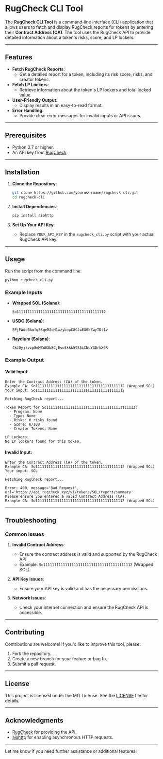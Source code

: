 

# RugCheck CLI Tool

The **RugCheck CLI Tool** is a command-line interface (CLI) application that allows users to fetch and display RugCheck reports for tokens by entering their **Contract Address (CA)**. The tool uses the RugCheck API to provide detailed information about a token's risks, score, and LP lockers.

---

## Features

- **Fetch RugCheck Reports**:
  - Get a detailed report for a token, including its risk score, risks, and creator tokens.
- **Fetch LP Lockers**:
  - Retrieve information about the token's LP lockers and total locked value.
- **User-Friendly Output**:
  - Display results in an easy-to-read format.
- **Error Handling**:
  - Provide clear error messages for invalid inputs or API issues.

---

## Prerequisites

- Python 3.7 or higher.
- An API key from [RugCheck](https://rugcheck.xyz/).

---

## Installation

1. **Clone the Repository**:
   ```bash
   git clone https://github.com/yourusername/rugcheck-cli.git
   cd rugcheck-cli
   ```

2. **Install Dependencies**:
   ```bash
   pip install aiohttp
   ```

3. **Set Up Your API Key**:
   - Replace `YOUR_API_KEY` in the `rugcheck_cli.py` script with your actual RugCheck API key.

---

## Usage

Run the script from the command line:

```bash
python rugcheck_cli.py
```

### Example Inputs

- **Wrapped SOL (Solana)**:
  ```
  So11111111111111111111111111111111111111112
  ```

- **USDC (Solana)**:
  ```
  EPjFWdd5AufqSSqeM2qN1xzybapC8G4wEGGkZwyTDt1v
  ```

- **Raydium (Solana)**:
  ```
  4k3Dyjzvzp8eMZWUXbBCjEvwSkkk59S5iCNLY3QrkX6R
  ```

### Example Output

#### Valid Input:
```
Enter the Contract Address (CA) of the token.
Example CA: So11111111111111111111111111111111111111112 (Wrapped SOL)
Your input: So11111111111111111111111111111111111111112

Fetching RugCheck report...

Token Report for So11111111111111111111111111111111111111112:
  - Program: None
  - Type: None
  - Risks: 0 risks found
  - Score: 0/100
  - Creator Tokens: None

LP Lockers:
No LP lockers found for this token.
```

#### Invalid Input:
```
Enter the Contract Address (CA) of the token.
Example CA: So11111111111111111111111111111111111111112 (Wrapped SOL)
Your input: SOL

Fetching RugCheck report...

Error: 400, message='Bad Request', url='https://api.rugcheck.xyz/v1/tokens/SOL/report/summary'
Please ensure you entered a valid Contract Address (CA).
Example CA: So11111111111111111111111111111111111111112 (Wrapped SOL)
```

---

## Troubleshooting

### Common Issues

1. **Invalid Contract Address**:
   - Ensure the contract address is valid and supported by the RugCheck API.
   - Example: `So11111111111111111111111111111111111111112` (Wrapped SOL).

2. **API Key Issues**:
   - Ensure your API key is valid and has the necessary permissions.

3. **Network Issues**:
   - Check your internet connection and ensure the RugCheck API is accessible.

---

## Contributing

Contributions are welcome! If you'd like to improve this tool, please:

1. Fork the repository.
2. Create a new branch for your feature or bug fix.
3. Submit a pull request.

---

## License

This project is licensed under the MIT License. See the [LICENSE](LICENSE) file for details.

---

## Acknowledgments

- [RugCheck](https://rugcheck.xyz/) for providing the API.
- [aiohttp](https://docs.aiohttp.org/) for enabling asynchronous HTTP requests.

---

Let me know if you need further assistance or additional features!